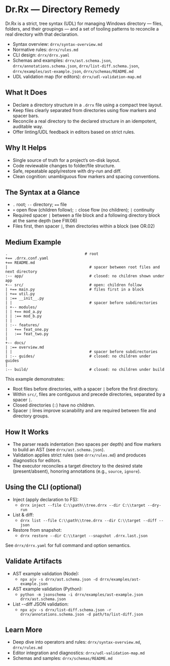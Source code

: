 # Dr.Rx — Directory Remedy

Dr.Rx is a strict, tree syntax (UDL) for managing Windows directory — files, folders, and their groupings — and a set of tooling patterns to reconcile a real directory with that declaration.

- Syntax overview: `drrx/syntax-overview.md`
- Normative rules: `drrx/rules.md`
- CLI design: `drrx/drrx.yaml`
- Schemas and examples: `drrx/ast.schema.json`, `drrx/annotations.schema.json`, `drrx/list-diff.schema.json`, `drrx/examples/ast-example.json`, `drrx/schemas/README.md`
- UDL validation map (for editors): `drrx/udl-validation-map.md`

## What It Does

- Declare a directory structure in a `.drrx` file using a compact tree layout.
- Keep files clearly separated from directories using flow markers and spacer bars.
- Reconcile a real directory to the declared structure in an idempotent, auditable way.
- Offer linting/UDL feedback in editors based on strict rules.

## Why It Helps

- Single source of truth for a project’s on-disk layout.
- Code reviewable changes to folder/file structure.
- Safe, repeatable apply/restore with dry-run and diff.
- Clean cognition: unambiguous flow markers and spacing conventions.

## The Syntax at a Glance

- `.` root; `--` directory; `==` file
- `+` open flow (children follow); `:` close flow (no children); `|` continuity
- Required spacer `|` between a file block and a following directory block at the same depth (see FW.06)
- Files first, then spacer `|`, then directories within a block (see OR.02)

## Medium Example

```drrx
.                                  # root
+== .drrx.conf.yaml
+== README.md
|                                    # spacer between root files and next directory
:-- app/                             # closed: no children shown under app
+-- src/                             # open: children follow
| +== main.py                        # files first in a block
| +== util.py
| :== __init__.py
| |                                  # spacer before subdirectories
| +-- modules/
| | +== mod_a.py
| | :== mod_b.py
| |
| :-- features/
|   +== feat_one.py
|   :== feat_two.py
|
+-- docs/
| :== overview.md
| |                                  # spacer before subdirectories
| :-- guides/                        # closed: no children under guides
|
:-- build/                           # closed: no children under build
```

This example demonstrates:
- Root files before directories, with a spacer `|` before the first directory.
- Within `src/`, files are contiguous and precede directories, separated by a spacer `|`.
- Closed directories (`:`) have no children.
- Spacer `|` lines improve scanability and are required between file and directory groups.

## How It Works

- The parser reads indentation (two spaces per depth) and flow markers to build an AST (see `drrx/ast.schema.json`).
- Validation applies strict rules (see `drrx/rules.md`) and produces diagnostics for editors.
- The executor reconciles a target directory to the desired state (present/absent), honoring annotations (e.g., `source`, `ignore`).

## Using the CLI (optional)

- Inject (apply declaration to FS):
  - `drrx inject --file C:\\path\\tree.drrx --dir C:\\target --dry-run`
- List & diff:
  - `drrx list --file C:\\path\\tree.drrx --dir C:\\target --diff --json`
- Restore from snapshot:
  - `drrx restore --dir C:\\target --snapshot .drrx.last.json`

See `drrx/drrx.yaml` for full command and option semantics.

## Validate Artifacts

- AST example validation (Node):
  - `npx ajv -s drrx/ast.schema.json -d drrx/examples/ast-example.json`
- AST example validation (Python):
  - `python -m jsonschema -i drrx/examples/ast-example.json drrx/ast.schema.json`
- List --diff JSON validation:
  - `npx ajv -s drrx/list-diff.schema.json -r drrx/annotations.schema.json -d path/to/list-diff.json`

## Learn More

- Deep dive into operators and rules: `drrx/syntax-overview.md`, `drrx/rules.md`
- Editor integration and diagnostics: `drrx/udl-validation-map.md`
- Schemas and samples: `drrx/schemas/README.md`
